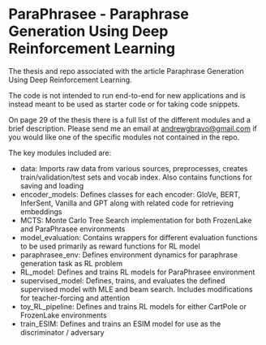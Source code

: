 # ParaPhrasee - Paraphrase Generation Using Deep Reinforcement Learning

The thesis and repo associated with the article Paraphrase Generation Using Deep Reinforcement Learning.

The code is not intended to run end-to-end for new applications and is instead meant to be used as starter code or for taking code snippets. 

On page 29 of the thesis there is a full list of the different modules and a brief description. Please send me an email at andrewgbravo@gmail.com if you would like one of the specific modules not contained in the repo.

The key modules included are:
- data: Imports raw data from various sources, preprocesses, creates train/validation/test sets and vocab index. Also contains functions for saving and loading
- encoder_models: Defines classes for each encoder: GloVe, BERT, InferSent, Vanilla and GPT along with related code for retrieving embeddings
- MCTS: Monte Carlo Tree Search implementation for both FrozenLake and ParaPhrasee environments
- model_evaluation: Contains wrappers for different evaluation functions to be used primarily as reward functions for RL model
- paraphrasee_env: Defines environment dynamics for paraphrase generation task as RL problem
- RL_model: Defines and trains RL models for ParaPhrasee environment
- supervised_model: Defines, trains, and evaluates the defined supervised model with MLE and beam search. Includes modifications for teacher-forcing and attention
- toy_RL_pipeline: Defines and trains RL models for either CartPole or FrozenLake environments
- train_ESIM: Defines and trains an ESIM model for use as the discriminator / adversary
